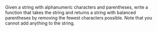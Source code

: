 Given a string with alphanumeric characters and parentheses, write a function that takes the string and returns a string with balanced parentheses by removing the fewest characters possible. Note that you cannot add anything to the string.
